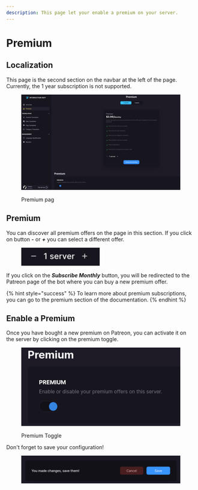 ```yaml
---
description: This page let your enable a premium on your server.
---
```


# Premium

## Localization

This page is the second section on the navbar at the left of the page. Currently, the 1 year subscription is not supported.

<figure><img src="../../.gitbook/assets/image (50).png" alt=""><figcaption><p>Premium pag</p></figcaption></figure>

## Premium

You can discover all premium offers on the page in this section. If you click on button _**-**_ or _**+**_ you can select a different offer.

<figure><img src="../../.gitbook/assets/image (51).png" alt=""><figcaption></figcaption></figure>

If you click on the _**Subscribe Monthly**_ button, you will be redirected to the Patreon page of the bot where you can buy a new premium offer.

{% hint style="success" %}
To learn more about premium subscriptions, you can go to the premium section of the documentation.
{% endhint %}

## Enable a Premium

Once you have bought a new premium on Patreon, you can activate it on the server by clicking on the premium toggle.

<figure><img src="../../.gitbook/assets/image (54).png" alt=""><figcaption><p>Premium Toggle</p></figcaption></figure>

Don't forget to save your configuration!

<figure><img src="../../.gitbook/assets/image (55).png" alt=""><figcaption></figcaption></figure>
